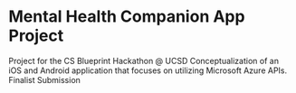 # Mental Health Companion App Project
Project for the CS Blueprint Hackathon @ UCSD
Conceptualization of an iOS and Android application that focuses on utilizing Microsoft Azure APIs.
Finalist Submission
